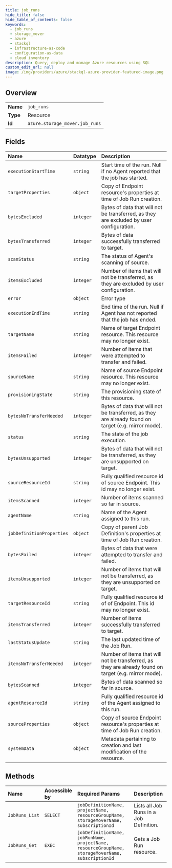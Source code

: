 ```yaml
---
title: job_runs
hide_title: false
hide_table_of_contents: false
keywords:
  - job_runs
  - storage_mover
  - azure    
  - stackql
  - infrastructure-as-code
  - configuration-as-data
  - cloud inventory
description: Query, deploy and manage Azure resources using SQL
custom_edit_url: null
image: /img/providers/azure/stackql-azure-provider-featured-image.png
---
```

  
    

## Overview
<table><tbody>
<tr><td><b>Name</b></td><td><code>job_runs</code></td></tr>
<tr><td><b>Type</b></td><td>Resource</td></tr>
<tr><td><b>Id</b></td><td><code>azure.storage_mover.job_runs</code></td></tr>
</tbody></table>

## Fields
| Name | Datatype | Description |
|:-----|:---------|:------------|
| `executionStartTime` | `string` | Start time of the run. Null if no Agent reported that the job has started. |
| `targetProperties` | `object` | Copy of Endpoint resource's properties at time of Job Run creation. |
| `bytesExcluded` | `integer` | Bytes of data that will not be transferred, as they are excluded by user configuration. |
| `bytesTransferred` | `integer` | Bytes of data successfully transferred to target. |
| `scanStatus` | `string` | The status of Agent's scanning of source. |
| `itemsExcluded` | `integer` | Number of items that will not be transferred, as they are excluded by user configuration. |
| `error` | `object` | Error type |
| `executionEndTime` | `string` | End time of the run. Null if Agent has not reported that the job has ended. |
| `targetName` | `string` | Name of target Endpoint resource. This resource may no longer exist. |
| `itemsFailed` | `integer` | Number of items that were attempted to transfer and failed. |
| `sourceName` | `string` | Name of source Endpoint resource. This resource may no longer exist. |
| `provisioningState` | `string` | The provisioning state of this resource. |
| `bytesNoTransferNeeded` | `integer` | Bytes of data that will not be transferred, as they are already found on target (e.g. mirror mode). |
| `status` | `string` | The state of the job execution. |
| `bytesUnsupported` | `integer` | Bytes of data that will not be transferred, as they are unsupported on target. |
| `sourceResourceId` | `string` | Fully qualified resource id of source Endpoint. This id may no longer exist. |
| `itemsScanned` | `integer` | Number of items scanned so far in source. |
| `agentName` | `string` | Name of the Agent assigned to this run. |
| `jobDefinitionProperties` | `object` | Copy of parent Job Definition's properties at time of Job Run creation. |
| `bytesFailed` | `integer` | Bytes of data that were attempted to transfer and failed. |
| `itemsUnsupported` | `integer` | Number of items that will not be transferred, as they are unsupported on target. |
| `targetResourceId` | `string` | Fully qualified resource id of of Endpoint. This id may no longer exist. |
| `itemsTransferred` | `integer` | Number of items successfully transferred to target. |
| `lastStatusUpdate` | `string` | The last updated time of the Job Run. |
| `itemsNoTransferNeeded` | `integer` | Number of items that will not be transferred, as they are already found on target (e.g. mirror mode). |
| `bytesScanned` | `integer` | Bytes of data scanned so far in source. |
| `agentResourceId` | `string` | Fully qualified resource id of the Agent assigned to this run. |
| `sourceProperties` | `object` | Copy of source Endpoint resource's properties at time of Job Run creation. |
| `systemData` | `object` | Metadata pertaining to creation and last modification of the resource. |
## Methods
| Name | Accessible by | Required Params | Description |
|:-----|:--------------|:----------------|:------------|
| `JobRuns_List` | `SELECT` | `jobDefinitionName, projectName, resourceGroupName, storageMoverName, subscriptionId` | Lists all Job Runs in a Job Definition. |
| `JobRuns_Get` | `EXEC` | `jobDefinitionName, jobRunName, projectName, resourceGroupName, storageMoverName, subscriptionId` | Gets a Job Run resource. |
